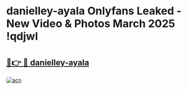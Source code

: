 # danielley-ayala Onlyfans Leaked - New Video & Photos March 2025 !qdjwl

# <h2><a href="https://ak7s9b.iuczelnia.edu.pl?title=danielley-ayala&ref=qdjwl">🔗👉 🔴 danielley-ayala</a></h2>

[![acn](https://github.com/user-attachments/assets/0f9c940e-d8b0-45ae-aac7-cd30a18b3e1c)](https://ak7s9b.iuczelnia.edu.pl?title=danielley-ayala&ref=qdjwl)

